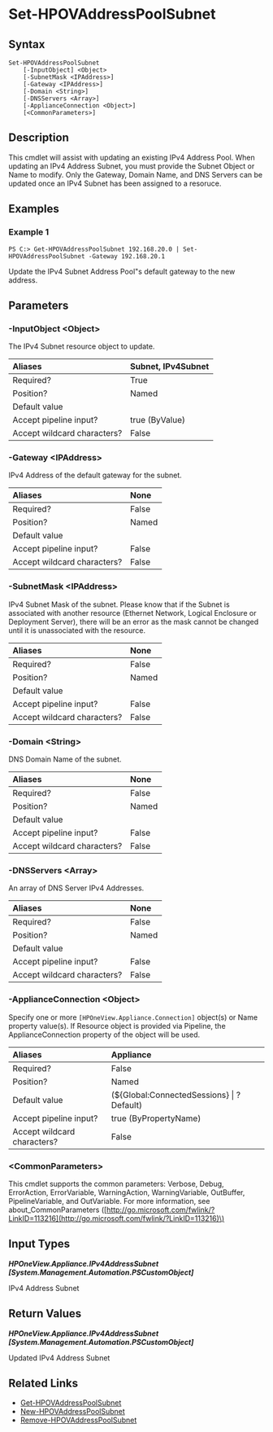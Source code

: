 ﻿---
description: Update an IPv4 Subnet Pool configuration.
---

# Set-HPOVAddressPoolSubnet

## Syntax

```text
Set-HPOVAddressPoolSubnet
    [-InputObject] <Object>
    [-SubnetMask <IPAddress>]
    [-Gateway <IPAddress>]
    [-Domain <String>]
    [-DNSServers <Array>]
    [-ApplianceConnection <Object>]
    [<CommonParameters>]
```

## Description

This cmdlet will assist with updating an existing IPv4 Address Pool.  When updating an IPv4 Address Subnet, you must provide the Subnet Object or Name to modify. Only the Gateway, Domain Name, and DNS Servers can be updated once an IPv4 Subnet has been assigned to a resoruce.

## Examples

###  Example 1 

```text
PS C:> Get-HPOVAddressPoolSubnet 192.168.20.0 | Set-HPOVAddressPoolSubnet -Gateway 192.168.20.1

```

Update the IPv4 Subnet Address Pool"s default gateway to the new address.

## Parameters

### -InputObject &lt;Object&gt;

The IPv4 Subnet resource object to update.

| Aliases | Subnet, IPv4Subnet |
| :--- | :--- |
| Required? | True |
| Position? | Named |
| Default value |  |
| Accept pipeline input? | true (ByValue) |
| Accept wildcard characters? | False |

### -Gateway &lt;IPAddress&gt;

IPv4 Address of the default gateway for the subnet.

| Aliases | None |
| :--- | :--- |
| Required? | False |
| Position? | Named |
| Default value |  |
| Accept pipeline input? | False |
| Accept wildcard characters? | False |

### -SubnetMask &lt;IPAddress&gt;

IPv4 Subnet Mask of the subnet.  Please know that if the Subnet is associated with another resource (Ethernet Network, Logical Enclosure or Deployment Server), there will be an error as the mask cannot be changed until it is unassociated with the resource.

| Aliases | None |
| :--- | :--- |
| Required? | False |
| Position? | Named |
| Default value |  |
| Accept pipeline input? | False |
| Accept wildcard characters? | False |

### -Domain &lt;String&gt;

DNS Domain Name of the subnet.

| Aliases | None |
| :--- | :--- |
| Required? | False |
| Position? | Named |
| Default value |  |
| Accept pipeline input? | False |
| Accept wildcard characters? | False |

### -DNSServers &lt;Array&gt;

An array of DNS Server IPv4 Addresses.

| Aliases | None |
| :--- | :--- |
| Required? | False |
| Position? | Named |
| Default value |  |
| Accept pipeline input? | False |
| Accept wildcard characters? | False |

### -ApplianceConnection &lt;Object&gt;

Specify one or more `[HPOneView.Appliance.Connection]` object(s) or Name property value(s). If Resource object is provided via Pipeline, the ApplianceConnection property of the object will be used.

| Aliases | Appliance |
| :--- | :--- |
| Required? | False |
| Position? | Named |
| Default value | (${Global:ConnectedSessions} &vert; ? Default) |
| Accept pipeline input? | true (ByPropertyName) |
| Accept wildcard characters? | False |

### &lt;CommonParameters&gt;

This cmdlet supports the common parameters: Verbose, Debug, ErrorAction, ErrorVariable, WarningAction, WarningVariable, OutBuffer, PipelineVariable, and OutVariable. For more information, see about\_CommonParameters \([http://go.microsoft.com/fwlink/?LinkID=113216](http://go.microsoft.com/fwlink/?LinkID=113216)\)

## Input Types

_**HPOneView.Appliance.IPv4AddressSubnet [System.Management.Automation.PSCustomObject]**_

IPv4 Address Subnet

## Return Values

_**HPOneView.Appliance.IPv4AddressSubnet [System.Management.Automation.PSCustomObject]**_

Updated IPv4 Address Subnet

## Related Links

* [Get-HPOVAddressPoolSubnet](get-hpovaddresspoolsubnet.md)
* [New-HPOVAddressPoolSubnet](new-hpovaddresspoolsubnet.md)
* [Remove-HPOVAddressPoolSubnet](remove-hpovaddresspoolsubnet.md)
